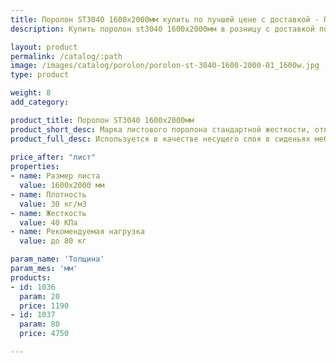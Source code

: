 ```yaml
---
title: Поролон ST3040 1600х2000мм купить по лучшей цене с доставкой - Поролоныч
description: Купить поролон st3040 1600х2000мм в розницу с доставкой по Москве в интернет-магазине Поролоныча.

layout: product
permalink: /catalog/:path
image: /images/catalog/porolon/porolon-st-3040-1600-2000-01_1600w.jpg
type: product

weight: 8
add_category: 

product_title: Поролон ST3040 1600х2000мм
product_short_desc: Марка листового поролона стандартной жесткости, отличается превосходной эластичностью и восстанавливаемостью.
product_full_desc: Используется в качестве несущего слоя в сиденьях мебели и матрасах. Формообразующий элемент для матрасов и всех частей диванов. Поролон ST3040 отличается превосходной эластичностью и восстанавливаемостью.
        
price_after: "лист"
properties:
- name: Размер листа
  value: 1600х2000 мм
- name: Плотность
  value: 30 кг/м3
- name: Жесткость
  value: 40 КПа
- name: Рекомендуемая нагрузка
  value: до 80 кг

param_name: 'Толщина'
param_mes: 'мм'
products:
- id: 1036
  param: 20
  price: 1190
- id: 1037
  param: 80
  price: 4750

---
```

